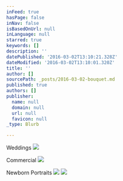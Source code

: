 ```yaml
---
inFeed: true
hasPage: false
inNav: false
isBasedOnUrl: null
inLanguage: null
starred: true
keywords: []
description: ''
datePublished: '2016-03-02T13:10:21.328Z'
dateModified: '2016-03-02T13:10:01.320Z'
title: ''
author: []
sourcePath: _posts/2016-03-02-bouquet.md
published: true
authors: []
publisher:
  name: null
  domain: null
  url: null
  favicon: null
_type: Blurb

---
```

Weddings
![](https://the-grid-user-content.s3-us-west-2.amazonaws.com/e922ee38-327f-45a5-a87c-f36492f6a6a5.jpg)

Commercial
![](https://the-grid-user-content.s3-us-west-2.amazonaws.com/fcfbacb8-bf57-4308-ad28-296f2e31afbc.jpg)

Newborn Portraits
![](https://the-grid-user-content.s3-us-west-2.amazonaws.com/1ebc40df-2c93-43b9-aa33-7edfd4e217b0.jpg)
![](https://the-grid-user-content.s3-us-west-2.amazonaws.com/3a753423-ef7a-4980-b4bb-ee5391f678ca.jpg)